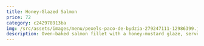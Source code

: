 ```yaml
---
title: Honey-Glazed Salmon
price: 72
category: c242978913ba
img: /src/assets/images/menu/pexels-paco-de-bydzia-279247111-12986399.jpg
description: Oven-baked salmon fillet with a honey-mustard glaze, served with roasted veggies.
---
```

